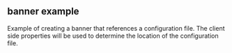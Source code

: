 ## banner example

Example of creating a banner that references a configuration file. The client side properties will be used to determine the location of the configuration file.
